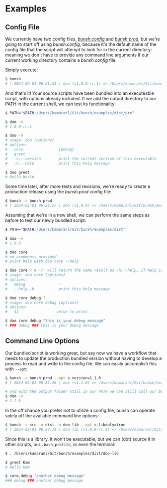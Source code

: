 # Examples

## Config File

We currently have two config files, *[bunsh.config](./bunsh.config)* and *[bunsh.prod](./bunsh.prod)*, but we're going to start off using *bunsh.config*, because it's the default name of the config file that the script will attempt to look for in the current directory- meaning we don't have to provide any command line arguments if our current working directory contains a *bunsh.config* file.

Simply execute:

```bash
$ bunsh
# [ 2024-02-01 06:21:31 ] doo (v1.0.0-rc.1) => /Users/kamaranl/Git/bunsh/examples/dist/pre/doo
```

And that's it! Your source scripts have been bundled into an executeable script, with options already included. If we add the output directory to our PATH in the current shell, we can test its functionality:

```bash
$ PATH="$PATH:/Users/kamaranl/Git/bunsh/examples/dist/pre"

$ doo -v
# 1.0.0-rc.1

$ doo -h
# usage: doo [options]
# options:
#   core                {debug}
#   greet               -
#   -v,--version        print the current version of this executable
#   -h,--help           print this help message

$ doo greet
# Hello World
```

Some time later, after more tests and revisions, we're ready to create a production release using the *bunsh.prod* config file:

```bash
$ bunsh -c bunsh.prod
# [ 2024-02-01 06:22:27 ] doo (v1.0.0) => /Users/kamaranl/Git/bunsh/examples/dist/doo
```

Assuming that we're in a new shell, we can perform the same steps as before to test our newly bundled script:

```bash
$ PATH="$PATH:/Users/kamaranl/Git/bunsh/examples/dist"

$ doo -v
# 1.0.0

$ doo core
# no arguments provided
# print help with doo core --help

$ doo core ? # '?' will return the same result as -h,--help, if help is available
# usage: doo core [options]
# options:
#   debug               -
#   --help,-h           print this help message

$ doo core debug ?
# usage: doo core debug [options]
# options:
#   $1                 value to print

$ doo core debug "this is your debug message"
# ### debug ### this is your debug message
```

## Command Line Options

Our bundled script is working great, but say now we have a workflow that needs to update the production bundled version without having to develop a process to read and write to the config file. We can easily accomplish this with `--opt`:

```bash
$ bunsh -c bunsh.prod --opt s.version=1.1.0
# [ 2024-02-01 06:25:26 ] doo (v1.1.0) => /Users/kamaranl/Git/bunsh/examples/dist/doo

# and with the output folder still in our PATH we can still call our bundled script directly
$ doo -v
# 1.1.0
```

In the off chance you prefer not to utilize a config file, bunsh can operate solely off the available command line options:

```bash
$ bunsh -s src -o dist -n doo-lib --opt s.libonly=true
# [ 2024-02-01 06:27:14 ] doo-lib (v1.0.0-rc.1) => /Users/kamaranl/Git/bunsh/examples/dist/doo-lib
```

Since this is a library, it won't be executable, but we can (dot) source it in other scripts, our `.bash_profile`, or even the terminal:

```bash
$ . /Users/kamaranl/Git/bunsh/examples/dist/doo-lib

$ greet Kam
# Hello Kam

$ core.debug "another debug message"
### debug ### another debug message
```
